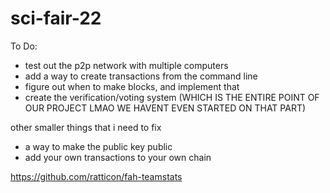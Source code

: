 # sci-fair-22


To Do:

- test out the p2p network with multiple computers
- add a way to create transactions from the command line
- figure out when to make blocks, and implement that
- create the verification/voting system (WHICH IS THE ENTIRE POINT OF OUR PROJECT LMAO WE HAVENT EVEN STARTED ON THAT PART)


other smaller things that i need to fix
- a way to make the public key public
- add your own transactions to your own chain

https://github.com/ratticon/fah-teamstats
